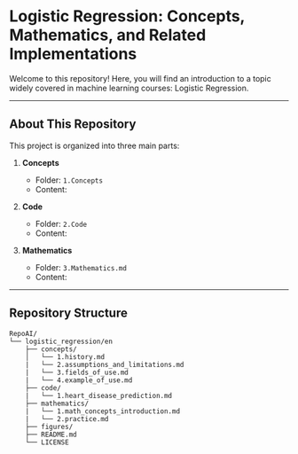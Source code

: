 # Logistic Regression: Concepts, Mathematics, and Related Implementations

Welcome to this repository! Here, you will find an introduction to a topic widely covered in machine learning courses: Logistic Regression.

---

## About This Repository

This project is organized into three main parts:

1. **Concepts**  
   - Folder: `1.Concepts`
   - Content:

2. **Code**
   - Folder: `2.Code`
   - Content: 
  
4. **Mathematics**  
   - Folder: `3.Mathematics.md`  
   - Content: 

---

## Repository Structure

```text
RepoAI/
└── logistic_regression/en
    ├── concepts/
    │   └── 1.history.md
    |   └── 2.assumptions_and_limitations.md
    |   └── 3.fields_of_use.md
    |   └── 4.example_of_use.md
    ├── code/
    |   └── 1.heart_disease_prediction.md
    ├── mathematics/
    |   └── 1.math_concepts_introduction.md
    |   └── 2.practice.md
    ├── figures/
    ├── README.md
    └── LICENSE   
```